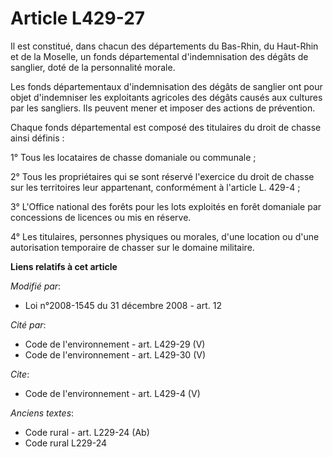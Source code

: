 # Article L429-27

Il est constitué, dans chacun des départements du Bas-Rhin, du Haut-Rhin et de la Moselle, un fonds départemental
d'indemnisation des dégâts de sanglier, doté de la personnalité morale. 

Les fonds départementaux d'indemnisation des dégâts de sanglier ont pour objet d'indemniser les exploitants agricoles des
dégâts causés aux cultures par les sangliers. Ils peuvent mener et imposer des actions de prévention. 

Chaque fonds départemental est composé des titulaires du droit de chasse ainsi définis : 

1° Tous les locataires de chasse domaniale ou communale ; 

2° Tous les propriétaires qui se sont réservé l'exercice du droit de chasse sur les territoires leur appartenant,
conformément à l'article L. 429-4 ; 

3° L'Office national des forêts pour les lots exploités en forêt domaniale par concessions de licences ou mis en réserve. 

4° Les titulaires, personnes physiques ou morales, d'une location ou d'une autorisation temporaire de chasser sur le domaine
militaire.

**Liens relatifs à cet article**

_Modifié par_:

  - Loi n°2008-1545 du 31 décembre 2008 - art. 12

_Cité par_:

  - Code de l'environnement - art. L429-29 (V)
  - Code de l'environnement - art. L429-30 (V)

_Cite_:

  - Code de l'environnement - art. L429-4 (V)

_Anciens textes_:

  - Code rural - art. L229-24 (Ab)
  - Code rural L229-24
